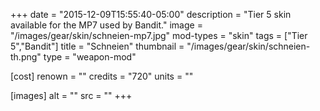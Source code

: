 +++
date = "2015-12-09T15:55:40-05:00"
description = "Tier 5 skin available for the MP7 used by Bandit."
image = "/images/gear/skin/schneien-mp7.jpg"
mod-types = "skin"
tags = ["Tier 5","Bandit"]
title = "Schneien"
thumbnail = "/images/gear/skin/schneien-th.png"
type = "weapon-mod"

[cost]
  renown = ""
  credits = "720"
  units = ""

[images]
  alt = ""
  src = ""
+++
